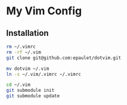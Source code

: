 # My Vim Config

## Installation
```sh
rm ~/.vimrc
rm -rf ~/.vim
git clone git@github.com:epaulet/dotvim.git

mv dotvim ~/.vim
ln -s ~/.vim/.vimrc ~/.vimrc

cd ~/.vim
git submodule init
git submodule update
```

